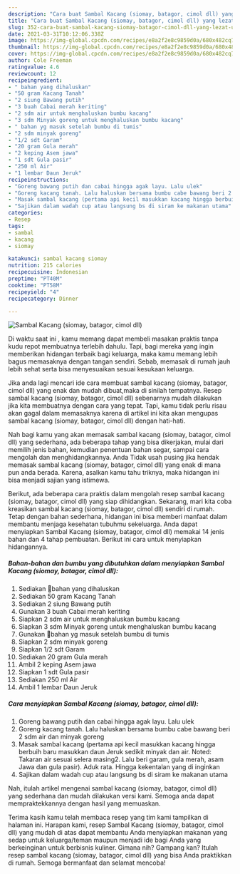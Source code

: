 ```yaml
---
description: "Cara buat Sambal Kacang (siomay, batagor, cimol dll) yang lezat Untuk Jualan"
title: "Cara buat Sambal Kacang (siomay, batagor, cimol dll) yang lezat Untuk Jualan"
slug: 352-cara-buat-sambal-kacang-siomay-batagor-cimol-dll-yang-lezat-untuk-jualan
date: 2021-03-31T10:12:06.338Z
image: https://img-global.cpcdn.com/recipes/e8a2f2e8c9859d0a/680x482cq70/sambal-kacang-siomay-batagor-cimol-dll-foto-resep-utama.jpg
thumbnail: https://img-global.cpcdn.com/recipes/e8a2f2e8c9859d0a/680x482cq70/sambal-kacang-siomay-batagor-cimol-dll-foto-resep-utama.jpg
cover: https://img-global.cpcdn.com/recipes/e8a2f2e8c9859d0a/680x482cq70/sambal-kacang-siomay-batagor-cimol-dll-foto-resep-utama.jpg
author: Cole Freeman
ratingvalue: 4.6
reviewcount: 12
recipeingredient:
- " bahan yang dihaluskan"
- "50 gram Kacang Tanah"
- "2 siung Bawang putih"
- "3 buah Cabai merah keriting"
- "2 sdm air untuk menghaluskan bumbu kacang"
- "3 sdm Minyak goreng untuk menghaluskan bumbu kacang"
- " bahan yg masuk setelah bumbu di tumis"
- "2 sdm minyak goreng"
- "1/2 sdt Garam"
- "20 gram Gula merah"
- "2 keping Asem jawa"
- "1 sdt Gula pasir"
- "250 ml Air"
- "1 lembar Daun Jeruk"
recipeinstructions:
- "Goreng bawang putih dan cabai hingga agak layu. Lalu ulek"
- "Goreng kacang tanah. Lalu haluskan bersama bumbu cabe bawang beri 2 sdm air dan minyak goreng"
- "Masak sambal kacang (pertama api kecil masukkan kacang hingga berbuih baru masukkan daun Jeruk sedikit minyak dan air. Noted: Takaran air sesuai selera masing2. Lalu beri garam, gula merah, asam Jawa dan gula pasir). Aduk rata. Hingga kekentalan yang di inginkan"
- "Sajikan dalam wadah cup atau langsung bs di siram ke makanan utama"
categories:
- Resep
tags:
- sambal
- kacang
- siomay

katakunci: sambal kacang siomay 
nutrition: 215 calories
recipecuisine: Indonesian
preptime: "PT40M"
cooktime: "PT58M"
recipeyield: "4"
recipecategory: Dinner

---
```



![Sambal Kacang (siomay, batagor, cimol dll)](https://img-global.cpcdn.com/recipes/e8a2f2e8c9859d0a/680x482cq70/sambal-kacang-siomay-batagor-cimol-dll-foto-resep-utama.jpg)

Di waktu  saat ini , kamu memang dapat membeli masakan praktis tanpa kudu repot membuatnya terlebih dahulu. Tapi, bagi mereka yang ingin memberikan hidangan terbaik bagi keluarga, maka kamu memang lebih bagus memasaknya dengan tangan sendiri. Sebab, memasak di rumah jauh lebih sehat serta bisa menyesuaikan sesuai kesukaan keluarga.

Jika anda lagi mencari ide cara membuat sambal kacang (siomay, batagor, cimol dll) yang enak dan mudah dibuat,maka di sinilah tempatnya. Resep sambal kacang (siomay, batagor, cimol dll)  sebenarnya mudah dilakukan jika kita membuatnya dengan cara yang tepat. Tapi, kamu tidak perlu risau akan gagal dalam memasaknya 
karena di artikel ini kita akan mengupas sambal kacang (siomay, batagor, cimol dll) dengan hati-hati.  



Nah bagi kamu yang akan memasak sambal kacang (siomay, batagor, cimol dll) yang sederhana, ada beberapa tahap yang bisa dikerjakan, mulai dari memilih jenis bahan, kemudian penentuan bahan segar, sampai cara mengolah dan menghidangkannya. Anda Tidak usah pusing jika hendak memasak sambal kacang (siomay, batagor, cimol dll) yang enak di mana pun anda berada. Karena, asalkan kamu  tahu triknya, maka hidangan ini bisa menjadi sajian yang istimewa.

Berikut, ada beberapa cara praktis  dalam mengolah resep sambal kacang (siomay, batagor, cimol dll) yang siap dihidangkan. Sekarang, mari kita coba kreasikan sambal kacang (siomay, batagor, cimol dll) sendiri di rumah. Tetap dengan bahan sederhana, hidangan ini bisa memberi manfaat dalam membantu menjaga kesehatan tubuhmu sekeluarga. Anda dapat menyiapkan Sambal Kacang (siomay, batagor, cimol dll) memakai 14 jenis bahan dan 4 tahap pembuatan. Berikut ini cara untuk menyiapkan hidangannya.

<!--inarticleads1-->

##### Bahan-bahan dan bumbu yang dibutuhkan dalam menyiapkan Sambal Kacang (siomay, batagor, cimol dll):

1. Sediakan  🌹bahan yang dihaluskan
1. Sediakan 50 gram Kacang Tanah
1. Sediakan 2 siung Bawang putih
1. Gunakan 3 buah Cabai merah keriting
1. Siapkan 2 sdm air untuk menghaluskan bumbu kacang
1. Siapkan 3 sdm Minyak goreng untuk menghaluskan bumbu kacang
1. Gunakan  🌹bahan yg masuk setelah bumbu di tumis
1. Siapkan 2 sdm minyak goreng
1. Siapkan 1/2 sdt Garam
1. Sediakan 20 gram Gula merah
1. Ambil 2 keping Asem jawa
1. Siapkan 1 sdt Gula pasir
1. Sediakan 250 ml Air
1. Ambil 1 lembar Daun Jeruk




<!--inarticleads2-->

##### Cara menyiapkan Sambal Kacang (siomay, batagor, cimol dll):

1. Goreng bawang putih dan cabai hingga agak layu. Lalu ulek
1. Goreng kacang tanah. Lalu haluskan bersama bumbu cabe bawang beri 2 sdm air dan minyak goreng
1. Masak sambal kacang (pertama api kecil masukkan kacang hingga berbuih baru masukkan daun Jeruk sedikit minyak dan air. Noted: Takaran air sesuai selera masing2. Lalu beri garam, gula merah, asam Jawa dan gula pasir). Aduk rata. Hingga kekentalan yang di inginkan
1. Sajikan dalam wadah cup atau langsung bs di siram ke makanan utama




Nah, itulah artikel mengenai  sambal kacang (siomay, batagor, cimol dll)  yang sederhana dan mudah dilakukan versi kami. Semoga anda dapat mempraktekkannya dengan hasil yang memuaskan. 

Terima kasih kamu telah membaca resep yang tim kami tampilkan di halaman ini. Harapan kami, resep  Sambal Kacang (siomay, batagor, cimol dll) yang mudah di atas dapat membantu Anda menyiapkan makanan yang sedap untuk keluarga/teman maupun menjadi ide bagi Anda yang berkeinginan untuk berbisnis kuliner. Gimana nih? Gampang kan? Itulah resep sambal kacang (siomay, batagor, cimol dll) yang bisa Anda praktikkan di rumah. Semoga bermanfaat dan selamat mencoba!

